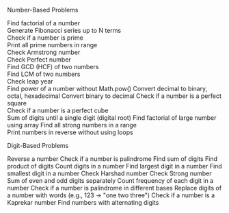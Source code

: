 Number-Based Problems

Find factorial of a number            
Generate Fibonacci series up to N terms  
Check if a number is prime              
Print all prime numbers in range        
Check Armstrong number                    
Check Perfect number                  
Find GCD (HCF) of two numbers          
Find LCM of two numbers               
Check leap year                          
Find power of a number without Math.pow()
Convert decimal to binary, octal, hexadecimal
Convert binary to decimal
Check if a number is a perfect square   
Check if a number is a perfect cube       
Sum of digits until a single digit (digital root)
Find factorial of large number using array
Find all strong numbers in a range            
Print numbers in reverse without using loops

Digit-Based Problems 

Reverse a number
Check if a number is palindrome
Find sum of digits
Find product of digits
Count digits in a number
Find largest digit in a number
Find smallest digit in a number
Check Harshad number
Check Strong number
Sum of even and odd digits separately
Count frequency of each digit in a number
Check if a number is palindrome in different bases
Replace digits of a number with words (e.g., 123 → "one two three")
Check if a number is a Kaprekar number
Find numbers with alternating digits

